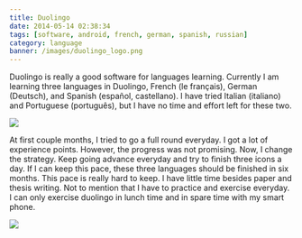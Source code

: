 ```yaml
---
title: Duolingo
date: 2014-05-14 02:38:34
tags: [software, android, french, german, spanish, russian]
category: language
banner: /images/duolingo_logo.png
---
```


Duolingo is really a good software for languages learning.
Currently I am learning three languages in Duolingo, French (le français), German (Deutsch), and Spanish (español, castellano).
I have tried Italian (italiano) and Portuguese (português), but I have no time and effort left for these two.

<!--more-->

![](/images/duolingo_free.png)

At first couple months, I tried to go a full round everyday. I got a lot of experience points. However, the progress was not promising. Now, I change the strategy. Keep going advance everyday and try to finish three icons a day. If I can keep this pace, these three languages should be finished in six months. This pace is really hard to keep. I have little time besides paper and thesis writing. Not to mention that I have to practice and exercise everyday. I can only exercise duolingo in lunch time and in spare time with my smart phone.

![](/images/duolingo_klingon.png)